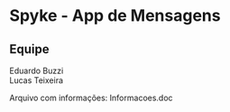 # Spyke - App de Mensagens
## Equipe<br>
Eduardo Buzzi<br>
Lucas Teixeira

Arquivo com informações: Informacoes.doc
